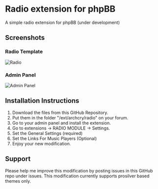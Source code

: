 # Radio extension for phpBB

A simple radio extension for phpBB (under development)

## Screenshots
### Radio Template
![Radio](http://i.imgur.com/6aOFHBi.png)

### Admin Panel
![Admin Panel](http://i.imgur.com/nKaPn9l.png)

## Installation Instructions
1. Download the files from this GitHub Repository.
2. Put them in the folder "/ext/archcry/radio" on your forum.
3. Go to your admin panel and install the extension.
4. Go to extensions -> RADIO MODULE -> Settings.
5. Set the General Settings (required) 
6. Set the Links For Music Players (Optional)
7. Enjoy your new modification.

## Support
Please help me improve this modification by posting issues in this GitHub repo under issues.
This modification currently supports prosilver based themes only.